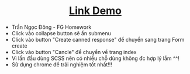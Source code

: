 <h1 style="text-align:center"><a href="https://tndong799.github.io/FGManagePage/" target="_blank">Link Demo</a></h1>
<ul>
    <li>Trần Ngọc Đông - FG Homework</li>
    <li>Click vào collapse button sẽ ẩn submenu</li>
    <li>Click vào button "Create canned response" để chuyển sang trang Form create</li>
    <li>Click vào button "Cancle" để chuyển về trang index</li>
    <li>Vì lần đầu dùng SCSS nên có nhiều chỗ dùng không đc hợp lý lắm ^^!</li>
    <li>Sử dụng chrome để trải nghiệm tốt nhất!!!</li>
</ul>